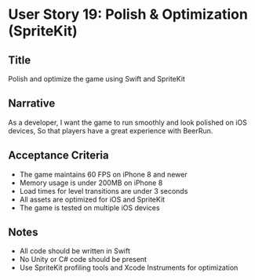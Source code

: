 # User Story 19: Polish & Optimization (SpriteKit)

## Title
Polish and optimize the game using Swift and SpriteKit

## Narrative
As a developer,
I want the game to run smoothly and look polished on iOS devices,
So that players have a great experience with BeerRun.

## Acceptance Criteria
- The game maintains 60 FPS on iPhone 8 and newer
- Memory usage is under 200MB on iPhone 8
- Load times for level transitions are under 3 seconds
- All assets are optimized for iOS and SpriteKit
- The game is tested on multiple iOS devices

## Notes
- All code should be written in Swift
- No Unity or C# code should be present
- Use SpriteKit profiling tools and Xcode Instruments for optimization